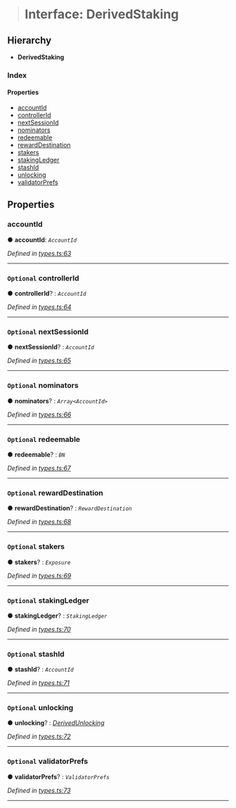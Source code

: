 > # Interface: DerivedStaking

## Hierarchy

* **DerivedStaking**

### Index

#### Properties

* [accountId](_types_.derivedstaking.md#accountid)
* [controllerId](_types_.derivedstaking.md#optional-controllerid)
* [nextSessionId](_types_.derivedstaking.md#optional-nextsessionid)
* [nominators](_types_.derivedstaking.md#optional-nominators)
* [redeemable](_types_.derivedstaking.md#optional-redeemable)
* [rewardDestination](_types_.derivedstaking.md#optional-rewarddestination)
* [stakers](_types_.derivedstaking.md#optional-stakers)
* [stakingLedger](_types_.derivedstaking.md#optional-stakingledger)
* [stashId](_types_.derivedstaking.md#optional-stashid)
* [unlocking](_types_.derivedstaking.md#optional-unlocking)
* [validatorPrefs](_types_.derivedstaking.md#optional-validatorprefs)

## Properties

###  accountId

● **accountId**: *`AccountId`*

*Defined in [types.ts:63](https://github.com/polkadot-js/api/blob/66d96d3/packages/api-derive/src/types.ts#L63)*

___

### `Optional` controllerId

● **controllerId**? : *`AccountId`*

*Defined in [types.ts:64](https://github.com/polkadot-js/api/blob/66d96d3/packages/api-derive/src/types.ts#L64)*

___

### `Optional` nextSessionId

● **nextSessionId**? : *`AccountId`*

*Defined in [types.ts:65](https://github.com/polkadot-js/api/blob/66d96d3/packages/api-derive/src/types.ts#L65)*

___

### `Optional` nominators

● **nominators**? : *`Array<AccountId>`*

*Defined in [types.ts:66](https://github.com/polkadot-js/api/blob/66d96d3/packages/api-derive/src/types.ts#L66)*

___

### `Optional` redeemable

● **redeemable**? : *`BN`*

*Defined in [types.ts:67](https://github.com/polkadot-js/api/blob/66d96d3/packages/api-derive/src/types.ts#L67)*

___

### `Optional` rewardDestination

● **rewardDestination**? : *`RewardDestination`*

*Defined in [types.ts:68](https://github.com/polkadot-js/api/blob/66d96d3/packages/api-derive/src/types.ts#L68)*

___

### `Optional` stakers

● **stakers**? : *`Exposure`*

*Defined in [types.ts:69](https://github.com/polkadot-js/api/blob/66d96d3/packages/api-derive/src/types.ts#L69)*

___

### `Optional` stakingLedger

● **stakingLedger**? : *`StakingLedger`*

*Defined in [types.ts:70](https://github.com/polkadot-js/api/blob/66d96d3/packages/api-derive/src/types.ts#L70)*

___

### `Optional` stashId

● **stashId**? : *`AccountId`*

*Defined in [types.ts:71](https://github.com/polkadot-js/api/blob/66d96d3/packages/api-derive/src/types.ts#L71)*

___

### `Optional` unlocking

● **unlocking**? : *[DerivedUnlocking](../modules/_types_.md#derivedunlocking)*

*Defined in [types.ts:72](https://github.com/polkadot-js/api/blob/66d96d3/packages/api-derive/src/types.ts#L72)*

___

### `Optional` validatorPrefs

● **validatorPrefs**? : *`ValidatorPrefs`*

*Defined in [types.ts:73](https://github.com/polkadot-js/api/blob/66d96d3/packages/api-derive/src/types.ts#L73)*

___